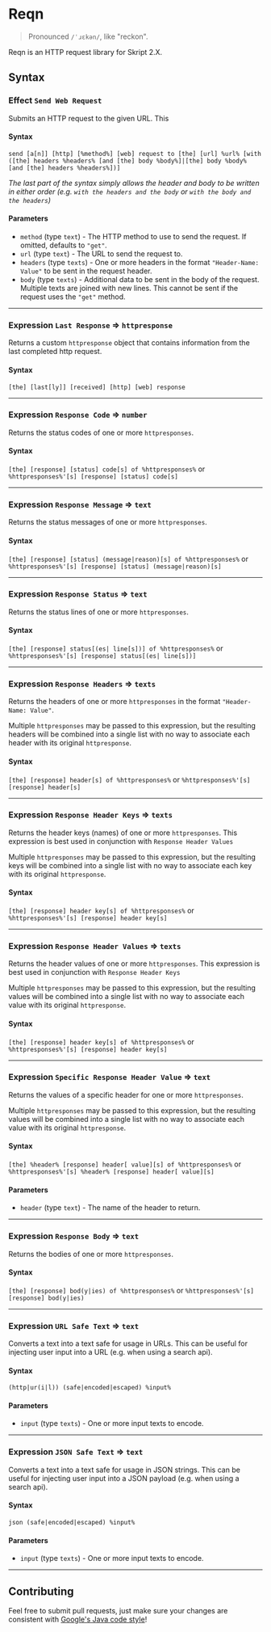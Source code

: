 # Reqn
> Pronounced `/ˈɹɛkən/`, like "reckon".

Reqn is an HTTP request library for Skript 2.X.

## Syntax

### Effect `Send Web Request`

Submits an HTTP request to the given URL. This

#### Syntax

`send [a[n]] [http] [%method%] [web] request to [the] [url] %url% [with ([the] headers
%headers% [and [the] body %body%]|[the] body %body% [and [the] headers %headers%])]`

*The last part of the syntax simply allows the header and body to be written in either order
(e.g. `with the headers and the body` or `with the body and the headers`)*

#### Parameters

- `method` (type `text`) - The HTTP method to use to send the request.
If omitted, defaults to `"get"`.
- `url` (type `text`) - The URL to send the request to.
- `headers` (type `texts`) - One or more headers in the format `"Header-Name: Value"` to be sent 
in the request header.
- `body` (type `texts`) - Additional data to be sent in the body of the request. Multiple texts 
are joined with new lines. This cannot be sent if the request uses the `"get"` method.

---

### Expression `Last Response` => `httpresponse`

Returns a custom `httpresponse` object that contains information from the last completed http 
request.

#### Syntax

`[the] [last[ly]] [received] [http] [web] response`

---

### Expression `Response Code` => `number`

Returns the status codes of one or more `httpresponses`.

#### Syntax

`[the] [response] [status] code[s] of %httpresponses%` 
or
`%httpresponses%'[s] [response] [status] code[s]`

---

### Expression `Response Message` => `text`

Returns the status messages of one or more `httpresponses`.

#### Syntax

`[the] [response] [status] (message|reason)[s] of %httpresponses%` 
or
`%httpresponses%'[s] [response] [status] (message|reason)[s]`

---

### Expression `Response Status` => `text`

Returns the status lines of one or more `httpresponses`.

#### Syntax

`[the] [response] status[(es| line[s])] of %httpresponses%` 
or
`%httpresponses%'[s] [response] status[(es| line[s])]`

---

### Expression `Response Headers` => `texts`

Returns the headers of one or more `httpresponses` in the format `"Header-Name: Value"`.

Multiple `httpresponses` may be passed to this expression, but the resulting headers will be 
combined into a single list with no way to associate each header with its original `httpresponse`.

#### Syntax

`[the] [response] header[s] of %httpresponses%` 
or
`%httpresponses%'[s] [response] header[s]`

---

### Expression `Response Header Keys` => `texts`

Returns the header keys (names) of one or more `httpresponses`. This expression is best used in 
conjunction with `Response Header Values`

Multiple `httpresponses` may be passed to this expression, but the resulting keys will be 
combined into a single list with no way to associate each key with its original `httpresponse`.

#### Syntax

`[the] [response] header key[s] of %httpresponses%` 
or
`%httpresponses%'[s] [response] header key[s]`

---

### Expression `Response Header Values` => `texts`

Returns the header values of one or more `httpresponses`. This expression is best used in 
conjunction with `Response Header Keys`

Multiple `httpresponses` may be passed to this expression, but the resulting values will be 
combined into a single list with no way to associate each value with its original `httpresponse`.

#### Syntax

`[the] [response] header key[s] of %httpresponses%` 
or
`%httpresponses%'[s] [response] header key[s]`

---

### Expression `Specific Response Header Value` => `text`

Returns the values of a specific header for one or more `httpresponses`.

Multiple `httpresponses` may be passed to this expression, but the resulting values will be 
combined into a single list with no way to associate each value with its original `httpresponse`.

#### Syntax

`[the] %header% [response] header[ value][s] of %httpresponses%` 
or
`%httpresponses%'[s] %header% [response] header[ value][s]`

#### Parameters

- `header` (type `text`) - The name of the header to return.

---

### Expression `Response Body` => `text`

Returns the bodies of one or more `httpresponses`.

#### Syntax

`[the] [response] bod(y|ies) of %httpresponses%` 
or
`%httpresponses%'[s] [response] bod(y|ies)`

---

### Expression `URL Safe Text` => `text`

Converts a text into a text safe for usage in URLs. This can be useful for injecting user input 
into a URL (e.g. when using a search api).

#### Syntax

`(http|ur(i|l)) (safe|encoded|escaped) %input%`

#### Parameters

- `input` (type `texts`) - One or more input texts to encode. 

---

### Expression `JSON Safe Text` => `text`

Converts a text into a text safe for usage in JSON strings. This can be useful for injecting user 
input into a JSON payload (e.g. when using a search api).

#### Syntax

`json (safe|encoded|escaped) %input%`

#### Parameters

- `input` (type `texts`) - One or more input texts to encode. 

---

## Contributing

Feel free to submit pull requests, just make sure your changes are consistent with 
[Google's Java code style](https://google.github.io/styleguide/javaguide.html)!

